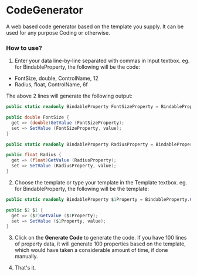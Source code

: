 # CodeGenerator
A web based code generator based on the template you supply. It can be used for any purpose Coding or otherwise.


### How to use?
1. Enter your data line-by-line separated with commas in Input textbox. eg. for BindableProperty, the following will be the code:
- FontSize, double, ControlName, 12
- Radius, float, ControlName, 6f

The above 2 lines will generate the following output:
```C#
public static readonly BindableProperty FontSizeProperty = BindableProperty.Create ("FontSize", typeof(double), typeof(ControlName), 12);

public double FontSize {
  get => (double)GetValue (FontSizeProperty);
  set => SetValue (FontSizeProperty, value);
}

public static readonly BindableProperty RadiusProperty = BindableProperty.Create ("Radius", typeof(float), typeof(ControlName), 6f);

public float Radius {
  get => (float)GetValue (RadiusProperty);
  set => SetValue (RadiusProperty, value);
}
```

2. Choose the template or type your template in the Template textbox. eg. for BindableProperty, the following will be the template:
```C#
public static readonly BindableProperty $1Property = BindableProperty.Create ("$1", typeof($2), typeof($3), $4);

public $2 $1 {
  get => ($2)GetValue ($1Property);
  set => SetValue ($1Property, value);
}
```

3. Click on the **Generate Code** to generate the code. If you have 100 lines of property data, it will generate 100 properties based on the template, which would have taken a considerable amount of time, if done manually.

4. That's it.
